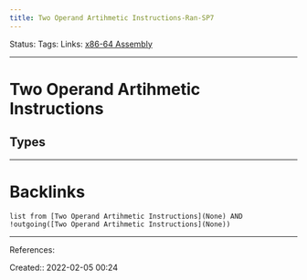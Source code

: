 ```yaml
---
title: Two Operand Artihmetic Instructions-Ran-SP7
---
```

Status: 
Tags: 
Links: [x86-64 Assembly](out/x86-64-assembly.md)
___
# Two Operand Artihmetic Instructions
## Types

___
# Backlinks
```dataview
list from [Two Operand Artihmetic Instructions](None) AND !outgoing([Two Operand Artihmetic Instructions](None))
```
___
References:

Created:: 2022-02-05 00:24
